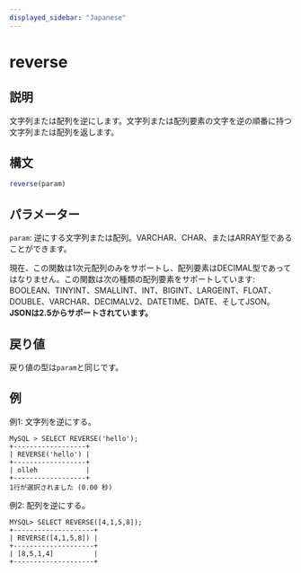 ```yaml
---
displayed_sidebar: "Japanese"
---
```


# reverse

## 説明

文字列または配列を逆にします。文字列または配列要素の文字を逆の順番に持つ文字列または配列を返します。

## 構文

```Haskell
reverse(param)
```

## パラメーター

`param`: 逆にする文字列または配列。VARCHAR、CHAR、またはARRAY型であることができます。

現在、この関数は1次元配列のみをサポートし、配列要素はDECIMAL型であってはなりません。この関数は次の種類の配列要素をサポートしています: BOOLEAN、TINYINT、SMALLINT、INT、BIGINT、LARGEINT、FLOAT、DOUBLE、VARCHAR、DECIMALV2、DATETIME、DATE、そしてJSON。**JSONは2.5からサポートされています。**

## 戻り値

戻り値の型は`param`と同じです。

## 例

例1: 文字列を逆にする。

```Plain Text
MySQL > SELECT REVERSE('hello');
+------------------+
| REVERSE('hello') |
+------------------+
| olleh            |
+------------------+
1行が選択されました (0.00 秒)
```

例2: 配列を逆にする。

```Plain Text
MYSQL> SELECT REVERSE([4,1,5,8]);
+--------------------+
| REVERSE([4,1,5,8]) |
+--------------------+
| [8,5,1,4]          |
+--------------------+
```